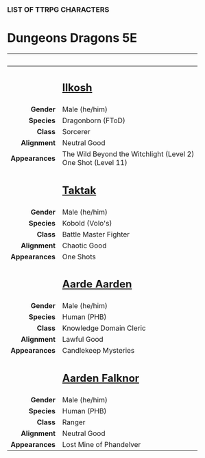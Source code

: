 
### LIST OF TTRPG CHARACTERS

# Dungeons <i class="fab fa-d-and-d"></i> Dragons 5E

<!-- ![Image](/character-aarden.png) -->

<table>
<thead>
  <tr>
    <th colspan="2">&nbsp;</th>
  </tr>
</thead>
<tbody>
  <tr class="character-block"> <!-- Character -->
    <td style="text-align:right; font-weight:bold;">&nbsp;&nbsp;</td>
    <td class="character-name" style="text-align:left;"><h2><a href="https://ddb.ac/characters/59269852/DUmho9">Ilkosh</a></h2></td>
  </tr>
  <tr>
    <td style="text-align:right; font-weight:bold;">Gender</td>
    <td style="text-align:left;">Male (he/him)</td>
  </tr>
  <tr>
    <td style="text-align:right; font-weight:bold;">Species</td>
    <td style="text-align:left;">Dragonborn (FToD)</td>
  </tr>
  <tr>
    <td style="text-align:right; font-weight:bold;">Class</td>
    <td style="text-align:left;">Sorcerer</td>
  </tr>
  <tr>
    <td style="text-align:right; font-weight:bold;">Alignment</td>
    <td style="text-align:left;">Neutral Good</td>
  </tr>
  <tr>
    <td style="text-align:right; font-weight:bold;">Appearances</td>
    <td style="text-align:left;">The Wild Beyond the Witchlight (Level 2)<br />
    One Shot (Level 11)</td>
  </tr>
  <tr class="character-block"> <!-- Character -->
    <td style="text-align:right; font-weight:bold;">&nbsp;&nbsp;</td>
    <td class="character-name" style="text-align:left;"><h2><a href="">Taktak</a></h2></td>
  </tr>
  <tr>
    <td style="text-align:right; font-weight:bold;">Gender</td>
    <td style="text-align:left;">Male (he/him)</td>
  </tr>
  <tr>
    <td style="text-align:right; font-weight:bold;">Species</td>
    <td style="text-align:left;">Kobold (Volo's)</td>
  </tr>
  <tr>
    <td style="text-align:right; font-weight:bold;">Class</td>
    <td style="text-align:left;">Battle Master Fighter</td>
  </tr>
  <tr>
    <td style="text-align:right; font-weight:bold;">Alignment</td>
    <td style="text-align:left;">Chaotic Good</td>
  </tr>
  <tr>
    <td style="text-align:right; font-weight:bold;">Appearances</td>
    <td style="text-align:left;">One Shots</td>
  </tr>
  <tr class="character-block"> <!-- Character -->
    <td style="text-align:right; font-weight:bold;">&nbsp;&nbsp;</td>
    <td class="character-name" style="text-align:left;"><h2><a href="https://ddb.ac/characters/53322227/Nrzl8m" target="_blank">Aarde Aarden</a></h2></td>
  </tr>
  <tr>
    <td style="text-align:right; font-weight:bold;">Gender</td>
    <td style="text-align:left;">Male (he/him)</td>
  </tr>
  <tr>
    <td style="text-align:right; font-weight:bold;">Species</td>
    <td style="text-align:left;">Human (PHB)</td>
  </tr>
  <tr>
    <td style="text-align:right; font-weight:bold;">Class</td>
    <td style="text-align:left;">Knowledge Domain Cleric</td>
  </tr>
  <tr>
    <td style="text-align:right; font-weight:bold;">Alignment</td>
    <td style="text-align:left;">Lawful Good</td>
  </tr>
  <tr>
    <td style="text-align:right; font-weight:bold;">Appearances</td>
    <td style="text-align:left;">Candlekeep Mysteries</td>
  </tr>
  <tr class="character-block"> <!-- Character -->
    <td style="text-align:right; font-weight:bold;">&nbsp;&nbsp;</td>
    <td class="character-name" style="text-align:left;"><h2><a href="https://ddb.ac/characters/43803420/zHjEYq">Aarden Falknor</a></h2></td>
  </tr>
  <tr>
    <td style="text-align:right; font-weight:bold;">Gender</td>
    <td style="text-align:left;">Male (he/him)</td>
  </tr>
  <tr>
    <td style="text-align:right; font-weight:bold;">Species</td>
    <td style="text-align:left;">Human (PHB)</td>
  </tr>
  <tr>
    <td style="text-align:right; font-weight:bold;">Class</td>
    <td style="text-align:left;">Ranger</td>
  </tr>
  <tr>
    <td style="text-align:right; font-weight:bold;">Alignment</td>
    <td style="text-align:left;">Neutral Good</td>
  </tr>
  <tr>
    <td style="text-align:right; font-weight:bold;">Appearances</td>
    <td style="text-align:left;">Lost Mine of Phandelver</td>
  </tr>
</tbody>
</table>
